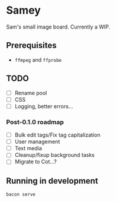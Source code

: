 # Samey

Sam's small image board. Currently a WIP.

## Prerequisites

- `ffmpeg` and `ffprobe`

## TODO

- [ ] Rename pool
- [ ] CSS
- [ ] Logging, better errors...

### Post-0.1.0 roadmap

- [ ] Bulk edit tags/Fix tag capitalization
- [ ] User management
- [ ] Text media
- [ ] Cleanup/fixup background tasks
- [ ] Migrate to Cot...?

## Running in development

```bash
bacon serve
```
